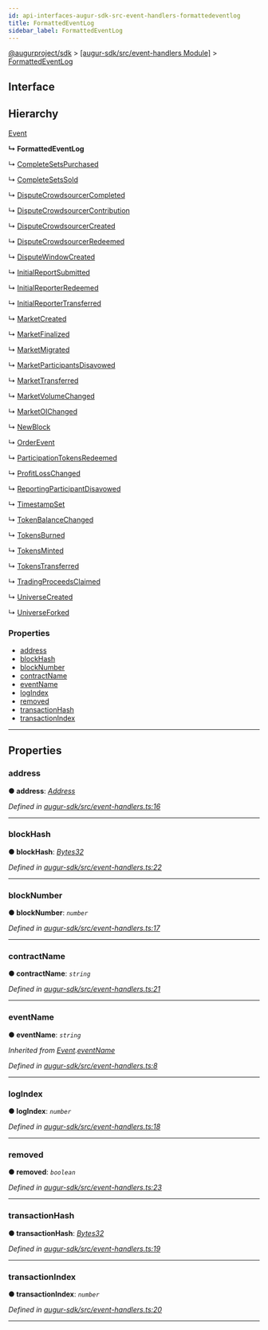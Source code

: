 ```yaml
---
id: api-interfaces-augur-sdk-src-event-handlers-formattedeventlog
title: FormattedEventLog
sidebar_label: FormattedEventLog
---
```


[@augurproject/sdk](api-readme.md) > [[augur-sdk/src/event-handlers Module]](api-modules-augur-sdk-src-event-handlers-module.md) > [FormattedEventLog](api-interfaces-augur-sdk-src-event-handlers-formattedeventlog.md)

## Interface

## Hierarchy

 [Event](api-interfaces-augur-sdk-src-event-handlers-event.md)

**↳ FormattedEventLog**

↳  [CompleteSetsPurchased](api-interfaces-augur-sdk-src-event-handlers-completesetspurchased.md)

↳  [CompleteSetsSold](api-interfaces-augur-sdk-src-event-handlers-completesetssold.md)

↳  [DisputeCrowdsourcerCompleted](api-interfaces-augur-sdk-src-event-handlers-disputecrowdsourcercompleted.md)

↳  [DisputeCrowdsourcerContribution](api-interfaces-augur-sdk-src-event-handlers-disputecrowdsourcercontribution.md)

↳  [DisputeCrowdsourcerCreated](api-interfaces-augur-sdk-src-event-handlers-disputecrowdsourcercreated.md)

↳  [DisputeCrowdsourcerRedeemed](api-interfaces-augur-sdk-src-event-handlers-disputecrowdsourcerredeemed.md)

↳  [DisputeWindowCreated](api-interfaces-augur-sdk-src-event-handlers-disputewindowcreated.md)

↳  [InitialReportSubmitted](api-interfaces-augur-sdk-src-event-handlers-initialreportsubmitted.md)

↳  [InitialReporterRedeemed](api-interfaces-augur-sdk-src-event-handlers-initialreporterredeemed.md)

↳  [InitialReporterTransferred](api-interfaces-augur-sdk-src-event-handlers-initialreportertransferred.md)

↳  [MarketCreated](api-interfaces-augur-sdk-src-event-handlers-marketcreated.md)

↳  [MarketFinalized](api-interfaces-augur-sdk-src-event-handlers-marketfinalized.md)

↳  [MarketMigrated](api-interfaces-augur-sdk-src-event-handlers-marketmigrated.md)

↳  [MarketParticipantsDisavowed](api-interfaces-augur-sdk-src-event-handlers-marketparticipantsdisavowed.md)

↳  [MarketTransferred](api-interfaces-augur-sdk-src-event-handlers-markettransferred.md)

↳  [MarketVolumeChanged](api-interfaces-augur-sdk-src-event-handlers-marketvolumechanged.md)

↳  [MarketOIChanged](api-interfaces-augur-sdk-src-event-handlers-marketoichanged.md)

↳  [NewBlock](api-interfaces-augur-sdk-src-event-handlers-newblock.md)

↳  [OrderEvent](api-interfaces-augur-sdk-src-event-handlers-orderevent.md)

↳  [ParticipationTokensRedeemed](api-interfaces-augur-sdk-src-event-handlers-participationtokensredeemed.md)

↳  [ProfitLossChanged](api-interfaces-augur-sdk-src-event-handlers-profitlosschanged.md)

↳  [ReportingParticipantDisavowed](api-interfaces-augur-sdk-src-event-handlers-reportingparticipantdisavowed.md)

↳  [TimestampSet](api-interfaces-augur-sdk-src-event-handlers-timestampset.md)

↳  [TokenBalanceChanged](api-interfaces-augur-sdk-src-event-handlers-tokenbalancechanged.md)

↳  [TokensBurned](api-interfaces-augur-sdk-src-event-handlers-tokensburned.md)

↳  [TokensMinted](api-interfaces-augur-sdk-src-event-handlers-tokensminted.md)

↳  [TokensTransferred](api-interfaces-augur-sdk-src-event-handlers-tokenstransferred.md)

↳  [TradingProceedsClaimed](api-interfaces-augur-sdk-src-event-handlers-tradingproceedsclaimed.md)

↳  [UniverseCreated](api-interfaces-augur-sdk-src-event-handlers-universecreated.md)

↳  [UniverseForked](api-interfaces-augur-sdk-src-event-handlers-universeforked.md)

### Properties

* [address](api-interfaces-augur-sdk-src-event-handlers-formattedeventlog.md#address)
* [blockHash](api-interfaces-augur-sdk-src-event-handlers-formattedeventlog.md#blockhash)
* [blockNumber](api-interfaces-augur-sdk-src-event-handlers-formattedeventlog.md#blocknumber)
* [contractName](api-interfaces-augur-sdk-src-event-handlers-formattedeventlog.md#contractname)
* [eventName](api-interfaces-augur-sdk-src-event-handlers-formattedeventlog.md#eventname)
* [logIndex](api-interfaces-augur-sdk-src-event-handlers-formattedeventlog.md#logindex)
* [removed](api-interfaces-augur-sdk-src-event-handlers-formattedeventlog.md#removed)
* [transactionHash](api-interfaces-augur-sdk-src-event-handlers-formattedeventlog.md#transactionhash)
* [transactionIndex](api-interfaces-augur-sdk-src-event-handlers-formattedeventlog.md#transactionindex)

---

## Properties

<a id="address"></a>

###  address

**● address**: *[Address](api-modules-augur-sdk-src-event-handlers-module.md#address)*

*Defined in [augur-sdk/src/event-handlers.ts:16](https://github.com/AugurProject/augur/blob/0787bf1a23/packages/augur-sdk/src/event-handlers.ts#L16)*

___
<a id="blockhash"></a>

###  blockHash

**● blockHash**: *[Bytes32](api-modules-augur-sdk-src-event-handlers-module.md#bytes32)*

*Defined in [augur-sdk/src/event-handlers.ts:22](https://github.com/AugurProject/augur/blob/0787bf1a23/packages/augur-sdk/src/event-handlers.ts#L22)*

___
<a id="blocknumber"></a>

###  blockNumber

**● blockNumber**: *`number`*

*Defined in [augur-sdk/src/event-handlers.ts:17](https://github.com/AugurProject/augur/blob/0787bf1a23/packages/augur-sdk/src/event-handlers.ts#L17)*

___
<a id="contractname"></a>

###  contractName

**● contractName**: *`string`*

*Defined in [augur-sdk/src/event-handlers.ts:21](https://github.com/AugurProject/augur/blob/0787bf1a23/packages/augur-sdk/src/event-handlers.ts#L21)*

___
<a id="eventname"></a>

###  eventName

**● eventName**: *`string`*

*Inherited from [Event](api-interfaces-augur-sdk-src-event-handlers-event.md).[eventName](api-interfaces-augur-sdk-src-event-handlers-event.md#eventname)*

*Defined in [augur-sdk/src/event-handlers.ts:8](https://github.com/AugurProject/augur/blob/0787bf1a23/packages/augur-sdk/src/event-handlers.ts#L8)*

___
<a id="logindex"></a>

###  logIndex

**● logIndex**: *`number`*

*Defined in [augur-sdk/src/event-handlers.ts:18](https://github.com/AugurProject/augur/blob/0787bf1a23/packages/augur-sdk/src/event-handlers.ts#L18)*

___
<a id="removed"></a>

###  removed

**● removed**: *`boolean`*

*Defined in [augur-sdk/src/event-handlers.ts:23](https://github.com/AugurProject/augur/blob/0787bf1a23/packages/augur-sdk/src/event-handlers.ts#L23)*

___
<a id="transactionhash"></a>

###  transactionHash

**● transactionHash**: *[Bytes32](api-modules-augur-sdk-src-event-handlers-module.md#bytes32)*

*Defined in [augur-sdk/src/event-handlers.ts:19](https://github.com/AugurProject/augur/blob/0787bf1a23/packages/augur-sdk/src/event-handlers.ts#L19)*

___
<a id="transactionindex"></a>

###  transactionIndex

**● transactionIndex**: *`number`*

*Defined in [augur-sdk/src/event-handlers.ts:20](https://github.com/AugurProject/augur/blob/0787bf1a23/packages/augur-sdk/src/event-handlers.ts#L20)*

___

